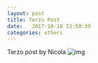 ```yaml
---
layout: post
title: Terzo Post
date:   2017-10-18 13:50:39
categories: others
---
```


Terzo post by Nicola
![img](http://www.gdgmilano.it/assets/DevFestLomb2013-2.jpg)
